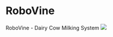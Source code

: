 # RoboVine
RoboVine - Dairy Cow Milking System
<img src="![image](https://github.com/VidushanLNBTI/RoboVine/assets/115771418/20b09687-7bdf-43cb-af28-fef7903682ec)">
